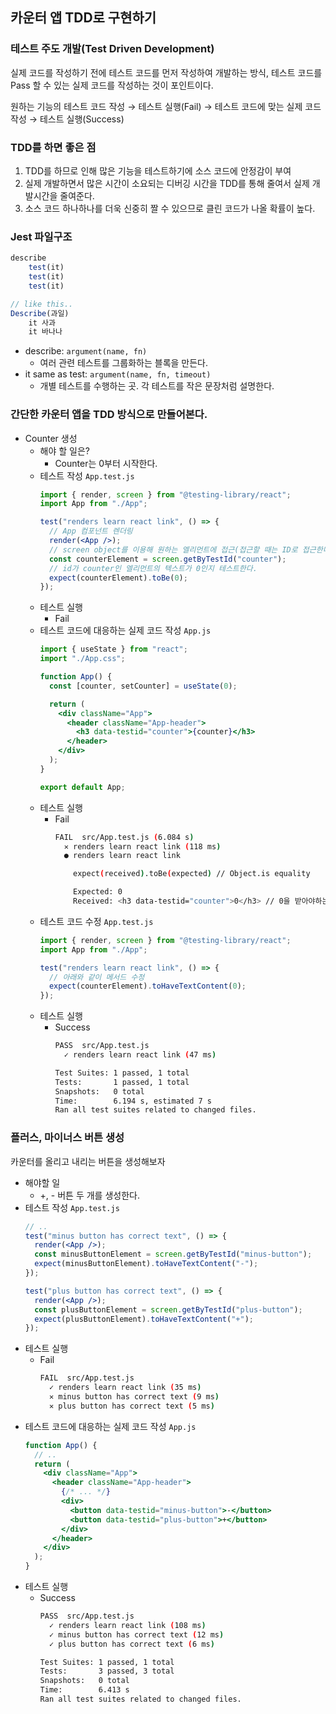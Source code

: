 ﻿## 카운터 앱 TDD로 구현하기

### 테스트 주도 개발(Test Driven Development)

실제 코드를 작성하기 전에 테스트 코드를 먼저 작성하여 개발하는 방식,
테스트 코드를 Pass 할 수 있는 실제 코드를 작성하는 것이 포인트이다.

원하는 기능의 테스트 코드 작성 → 테스트 실행(Fail) → 테스트 코드에 맞는 실제 코드 작성 → 테스트 실행(Success)

### TDD를 하면 좋은 점

1. TDD를 하므로 인해 많은 기능을 테스트하기에 소스 코드에 안정감이 부여
2. 실제 개발하면서 많은 시간이 소요되는 디버깅 시간을 TDD를 통해 줄여서 실제 개발시간을 줄여준다.
3. 소스 코드 하나하나를 더욱 신중히 짤 수 있으므로 클린 코드가 나올 확률이 높다.

### Jest 파일구조

```jsx
describe
	test(it)
	test(it)
	test(it)

// like this..
Describe(과일)
	it 사과
	it 바나나
```

- describe: `argument(name, fn)`
  - 여러 관련 테스트를 그룹화하는 블록을 만든다.
- it same as test: `argument(name, fn, timeout)`
  - 개별 테스트를 수행하는 곳. 각 테스트를 작은 문장처럼 설명한다.

### 간단한 카운터 앱을 TDD 방식으로 만들어본다.

- Counter 생성
  - 해야 할 일은?
    - Counter는 0부터 시작한다.
  - 테스트 작성
    `App.test.js`
    ```jsx
    import { render, screen } from "@testing-library/react";
    import App from "./App";

    test("renders learn react link", () => {
      // App 컴포넌트 렌더링
      render(<App />);
      // screen object를 이용해 원하는 엘리먼트에 접근(접근할 때는 ID로 접근한다.)
      const counterElement = screen.getByTestId("counter");
      // id가 counter인 엘리먼트의 텍스트가 0인지 테스트한다.
      expect(counterElement).toBe(0);
    });
    ```
  - 테스트 실행
    - Fail
  - 테스트 코드에 대응하는 실제 코드 작성
    `App.js`
    ```jsx
    import { useState } from "react";
    import "./App.css";

    function App() {
      const [counter, setCounter] = useState(0);

      return (
        <div className="App">
          <header className="App-header">
            <h3 data-testid="counter">{counter}</h3>
          </header>
        </div>
      );
    }

    export default App;
    ```
  - 테스트 실행
    - Fail
      ```bash
      FAIL  src/App.test.js (6.084 s)
        ✕ renders learn react link (118 ms)
        ● renders learn react link

          expect(received).toBe(expected) // Object.is equality

          Expected: 0
          Received: <h3 data-testid="counter">0</h3> // 0을 받아야하는데 엘리먼트를 받았기 때문에 에러
      ```
  - 테스트 코드 수정
    `App.test.js`
    ```jsx
    import { render, screen } from "@testing-library/react";
    import App from "./App";

    test("renders learn react link", () => {
      // 아래와 같이 메서드 수정
      expect(counterElement).toHaveTextContent(0);
    });
    ```
  - 테스트 실행
    - Success
      ```bash
      PASS  src/App.test.js
        ✓ renders learn react link (47 ms)

      Test Suites: 1 passed, 1 total
      Tests:       1 passed, 1 total
      Snapshots:   0 total
      Time:        6.194 s, estimated 7 s
      Ran all test suites related to changed files.
      ```

### 플러스, 마이너스 버튼 생성

카운터를 올리고 내리는 버튼을 생성해보자

- 해야할 일
  - +, - 버튼 두 개를 생성한다.
- 테스트 작성
  `App.test.js`
  ```jsx
  // ..
  test("minus button has correct text", () => {
    render(<App />);
    const minusButtonElement = screen.getByTestId("minus-button");
    expect(minusButtonElement).toHaveTextContent("-");
  });

  test("plus button has correct text", () => {
    render(<App />);
    const plusButtonElement = screen.getByTestId("plus-button");
    expect(plusButtonElement).toHaveTextContent("+");
  });
  ```
- 테스트 실행
  - Fail
    ```bash
    FAIL  src/App.test.js
      ✓ renders learn react link (35 ms)
      ✕ minus button has correct text (9 ms)
      ✕ plus button has correct text (5 ms)
    ```
- 테스트 코드에 대응하는 실제 코드 작성
  `App.js`
  ```jsx
  function App() {
    // ..
    return (
      <div className="App">
        <header className="App-header">
          {/* ... */}
          <div>
            <button data-testid="minus-button">-</button>
            <button data-testid="plus-button">+</button>
          </div>
        </header>
      </div>
    );
  }
  ```
- 테스트 실행
  - Success
    ```bash
    PASS  src/App.test.js
      ✓ renders learn react link (108 ms)
      ✓ minus button has correct text (12 ms)
      ✓ plus button has correct text (6 ms)

    Test Suites: 1 passed, 1 total
    Tests:       3 passed, 3 total
    Snapshots:   0 total
    Time:        6.413 s
    Ran all test suites related to changed files.
    ```
